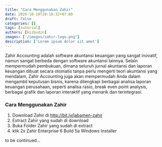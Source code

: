 ```yaml
---
title: "Cara Menggunakan Zahir"
date: 2020-10-10T20:18:32+07:00
draft: false
categories: []
tags: [tutorial]
authors: [kizbudin]
images: ['/images/zahir-logo.png']
description: ['Lorem ipsum dolor sit amet']
---
```

Zahir Accounting adalah software akuntansi keuangan yang sangat inovatif, namun sangat berbeda dengan software akuntansi lainnya.  <!--more-->
Selain mempermudah pembukuan, dimana seluruh jurnal akuntansi dan laporan keuangan dibuat secara otomatis tanpa perlu mengerti teori akuntansi yang mendalam, Zahir Accounting juga akan mempermudah Anda dalam mengambil keputusan bisnis, karena dilengkapi berbagai analisa laporan keuangan perusahaan, seperti analisa rasio, break even point analysis, berbagai grafik dan laporan interaktif yang menarik dan terintegrasi.
### Cara Menggunakan Zahir
1. Download Zahir di http://bit.ly/labamen-zahir
2. Extract Zahir yang sudah di download
3. Buka Folder Zahir yang sudah di extract
4. klik 2x Zahir Enterprise 6 Build 5a Windows Installer

to be continued…

